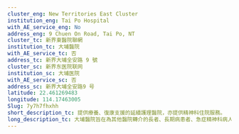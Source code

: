```yaml
---
cluster_eng: New Territories East Cluster
institution_eng: Tai Po Hospital
with_AE_service_eng: No
address_eng: 9 Chuen On Road, Tai Po, NT
cluster_tc: 新界東醫院聯網
institution_tc: 大埔醫院
with_AE_service_tc: 否
address_tc: 新界大埔全安路 9 號
cluster_sc: 新界东医院联网
institution_sc: 大埔医院
with_AE_service_sc: 否
address_sc: 新界大埔全安路9 号
latitude: 22.461269483
longitude: 114.17463005
Slug: 7y7h7fhxhh
short_description_tc: 提供療養、復康支援的延續護理醫院，亦提供精神科住院服務。
long_description_tc: 大埔醫院旨在為其他醫院轉介的長者、長期病患者、急症精神科病人以及中央護理輪候名冊申請者等，提供醫學評估、延續護理和綜合復康服務，也是本港三間脊髓損傷康復中心之一。醫院確保病人獲取優質和全面的服務，事事以病人為先，並致力改善社區的健康。大埔醫院與多個醫療服務機構和社區團體合作，推展健康和長期護理的計劃。
---
```

